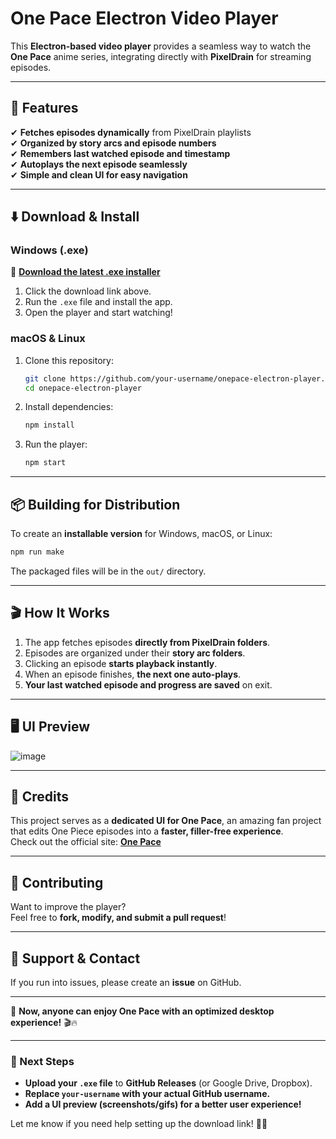# **One Pace Electron Video Player**
This **Electron-based video player** provides a seamless way to watch the **One Pace** anime series, integrating directly with **PixelDrain** for streaming episodes.

---

## **📌 Features**
✔ **Fetches episodes dynamically** from PixelDrain playlists  
✔ **Organized by story arcs and episode numbers**  
✔ **Remembers last watched episode and timestamp**  
✔ **Autoplays the next episode seamlessly**  
✔ **Simple and clean UI for easy navigation**  

---

## **⬇️ Download & Install**
### **Windows (.exe)**
🚀 **[Download the latest .exe installer](https://drive.google.com/file/d/1dhL0Ge_U7X37m30RzLwighSa0Ezl3TAh/view?usp=sharing)**  

1. Click the download link above.
2. Run the `.exe` file and install the app.
3. Open the player and start watching!

### **macOS & Linux**
1. Clone this repository:
   ```sh
   git clone https://github.com/your-username/onepace-electron-player.git
   cd onepace-electron-player
   ```
2. Install dependencies:
   ```sh
   npm install
   ```
3. Run the player:
   ```sh
   npm start
   ```

---

## **📦 Building for Distribution**
To create an **installable version** for Windows, macOS, or Linux:
```sh
npm run make
```
The packaged files will be in the `out/` directory.

---

## **🎬 How It Works**
1. The app fetches episodes **directly from PixelDrain folders**.
2. Episodes are organized under their **story arc folders**.
3. Clicking an episode **starts playback instantly**.
4. When an episode finishes, **the next one auto-plays**.
5. **Your last watched episode and progress are saved** on exit.

---

## **🖥️ UI Preview**
![image](https://github.com/user-attachments/assets/05e88adf-0b2b-403a-87e3-c75e7e826db1)


---

## **📜 Credits**
This project serves as a **dedicated UI for One Pace**, an amazing fan project that edits One Piece episodes into a **faster, filler-free experience**.  
Check out the official site: **[One Pace](https://onepace.net/en/watch)**  

---

## **🔧 Contributing**
Want to improve the player?  
Feel free to **fork, modify, and submit a pull request**!

---

## **📩 Support & Contact**
If you run into issues, please create an **issue** on GitHub.  

---

🚀 **Now, anyone can enjoy One Pace with an optimized desktop experience!** 🎬🔥

---

### **🔹 Next Steps**
- **Upload your `.exe` file** to **GitHub Releases** (or Google Drive, Dropbox).
- **Replace `your-username` with your actual GitHub username.**
- **Add a UI preview (screenshots/gifs) for a better user experience!**  

Let me know if you need help setting up the download link! 🚀🔥
